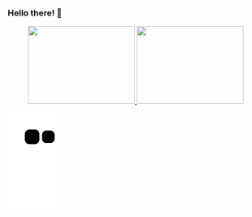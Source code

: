 ### Hello there!  👋

<div align="center">
   <a href="https://github.com/felipepellizzon">
   <img height="153em" width="210em" src="https://github-readme-stats.vercel.app/api/top-langs/?username=felipepellizzon&layout=compact)">
   <img height="153em" width="210em" src="https://github-readme-stats.vercel.app/api?username=felipepellizzon&show_icons=true&theme=radical">
   </a>   
</div>

   ![Snake animation](https://github.com/felipepellizzon/felipepellizzon/blob/output/github-contribution-grid-snake.svg)

